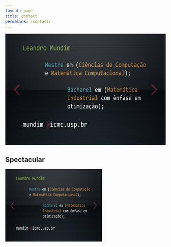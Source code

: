 ```yaml
---
layout: page
title: contact
permalink: /contact/
---
```

<img src="contato.jpg" alt="Smiley face" height="350" width="600">

<h2>Spectacular</h2>
<img src="contato.jpg" alt="Mountain View" style="width:304px;height:228px;">
